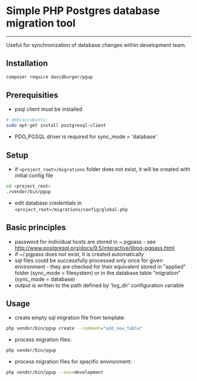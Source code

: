 # Simple PHP Postgres database migration tool

------------

Useful for synchronization of database changes within development team.
 
## Installation
```sh
composer require davidburger/pgup
```

## Prerequisities
- psql client must be installed
```sh
# debian/ubuntu: 
sudo apt-get install postgresql-client
```
- PDO_PGSQL driver is required for sync_mode = 'database'
 
## Setup
- if `<project_root>/migrations` folder does not exist, it will be created with initial config file
```sh
cd <project_root>
./vendor/bin/pgup
```
- edit database credentials in `<project_root>/migrations/config/global.php`

## Basic principles
- password for individual hosts are stored in ~.pgpass - see http://www.postgresql.org/docs/9.5/interactive/libpq-pgpass.html
- if ~/.pgpass does not exist, it is created automatically
- sql files could be successfully processed only once for given environment - they are checked for their equivalent stored in "applied" folder (sync_mode = filesystem) or in the database table "migration" (sync_mode = database) 
- output is written to the path defined by 'log_dir' configuration variable
  
## Usage
- create empty sql migration file from template:
```sh
php vendor/bin/pgup create --comment="add_new_table"
```
- process migration files:
```sh
php vendor/bin/pgup
```
- process migration files for specific environment:
```sh
php vendor/bin/pgup --env=development
```
